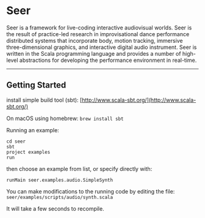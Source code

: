 Seer
========

Seer is a framework for live-coding interactive audiovisual worlds. Seer is the result of practice-led research in improvisational dance performance distributed systems that incorporate body, motion tracking, immersive three-dimensional graphics, and interactive digital audio instrument. Seer is written in the Scala programming language and provides a number of high-level abstractions for developing the performance environment in real-time.

-------

## Getting Started

install simple build tool (sbt): [http://www.scala-sbt.org/](http://www.scala-sbt.org/)

On macOS using homebrew: `brew install sbt`

Running an example:
~~~~
cd seer
sbt
project examples
run
~~~~

then choose an example from list, or specify directly with:

~~~~
runMain seer.examples.audio.SimpleSynth
~~~~

You can make modifications to the running code by editing the file: `seer/examples/scripts/audio/synth.scala`

It will take a few seconds to recompile.

